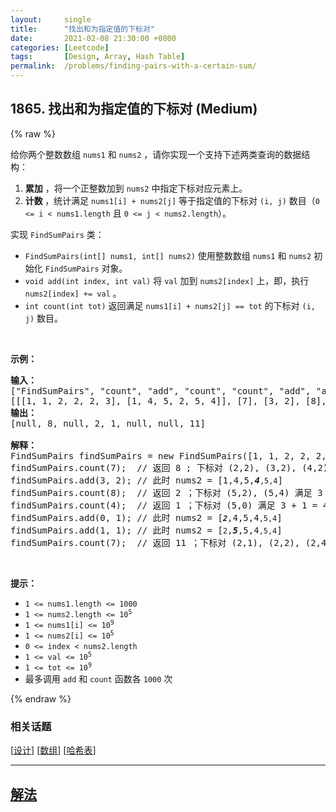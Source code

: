```yaml
---
layout:     single
title:      "找出和为指定值的下标对"
date:       2021-02-08 21:30:00 +0800
categories: [Leetcode]
tags:       [Design, Array, Hash Table]
permalink:  /problems/finding-pairs-with-a-certain-sum/
---
```


## 1865. 找出和为指定值的下标对 (Medium)

{% raw %}

<p>给你两个整数数组 <code>nums1</code> 和 <code>nums2</code> ，请你实现一个支持下述两类查询的数据结构：</p>

<ol>
	<li><strong>累加</strong> ，将一个正整数加到 <code>nums2</code> 中指定下标对应元素上。</li>
	<li><strong>计数 </strong>，统计满足 <code>nums1[i] + nums2[j]</code> 等于指定值的下标对 <code>(i, j)</code> 数目（<code>0 <= i < nums1.length</code> 且 <code>0 <= j < nums2.length</code>）。</li>
</ol>

<p>实现 <code>FindSumPairs</code> 类：</p>

<ul>
	<li><code>FindSumPairs(int[] nums1, int[] nums2)</code> 使用整数数组 <code>nums1</code> 和 <code>nums2</code> 初始化 <code>FindSumPairs</code> 对象。</li>
	<li><code>void add(int index, int val)</code> 将 <code>val</code> 加到 <code>nums2[index]</code> 上，即，执行 <code>nums2[index] += val</code> 。</li>
	<li><code>int count(int tot)</code> 返回满足 <code>nums1[i] + nums2[j] == tot</code> 的下标对 <code>(i, j)</code> 数目。</li>
</ul>

<p> </p>

<p><strong>示例：</strong></p>

<pre>
<strong>输入：</strong>
["FindSumPairs", "count", "add", "count", "count", "add", "add", "count"]
[[[1, 1, 2, 2, 2, 3], [1, 4, 5, 2, 5, 4]], [7], [3, 2], [8], [4], [0, 1], [1, 1], [7]]
<strong>输出：</strong>
[null, 8, null, 2, 1, null, null, 11]

<strong>解释：</strong>
FindSumPairs findSumPairs = new FindSumPairs([1, 1, 2, 2, 2, 3], [1, 4, 5, 2, 5, 4]);
findSumPairs.count(7);  // 返回 8 ; 下标对 (2,2), (3,2), (4,2), (2,4), (3,4), (4,4) 满足 2 + 5 = 7 ，下标对 (5,1), (5,5) 满足 3 + 4 = 7
findSumPairs.add(3, 2); // 此时 nums2 = [1,4,5,<em><strong>4</strong></em><code>,5,4</code>]
findSumPairs.count(8);  // 返回 2 ；下标对 (5,2), (5,4) 满足 3 + 5 = 8
findSumPairs.count(4);  // 返回 1 ；下标对 (5,0) 满足 3 + 1 = 4
findSumPairs.add(0, 1); // 此时 nums2 = [<em><strong><code>2</code></strong></em>,4,5,4<code>,5,4</code>]
findSumPairs.add(1, 1); // 此时 nums2 = [<code>2</code>,<em><strong>5</strong></em>,5,4<code>,5,4</code>]
findSumPairs.count(7);  // 返回 11 ；下标对 (2,1), (2,2), (2,4), (3,1), (3,2), (3,4), (4,1), (4,2), (4,4) 满足 2 + 5 = 7 ，下标对 (5,3), (5,5) 满足 3 + 4 = 7
</pre>

<p> </p>

<p><strong>提示：</strong></p>

<ul>
	<li><code>1 <= nums1.length <= 1000</code></li>
	<li><code>1 <= nums2.length <= 10<sup>5</sup></code></li>
	<li><code>1 <= nums1[i] <= 10<sup>9</sup></code></li>
	<li><code>1 <= nums2[i] <= 10<sup>5</sup></code></li>
	<li><code>0 <= index < nums2.length</code></li>
	<li><code>1 <= val <= 10<sup>5</sup></code></li>
	<li><code>1 <= tot <= 10<sup>9</sup></code></li>
	<li>最多调用 <code>add</code> 和 <code>count</code> 函数各 <code>1000</code> 次</li>
</ul>

{% endraw %}

### 相关话题
  [[设计](https://github.com/openset/leetcode/tree/master/tag/design/README.md)]
  [[数组](https://github.com/openset/leetcode/tree/master/tag/array/README.md)]
  [[哈希表](https://github.com/openset/leetcode/tree/master/tag/hash-table/README.md)]

---

## [解法](https://github.com/openset/leetcode/tree/master/problems/finding-pairs-with-a-certain-sum)
